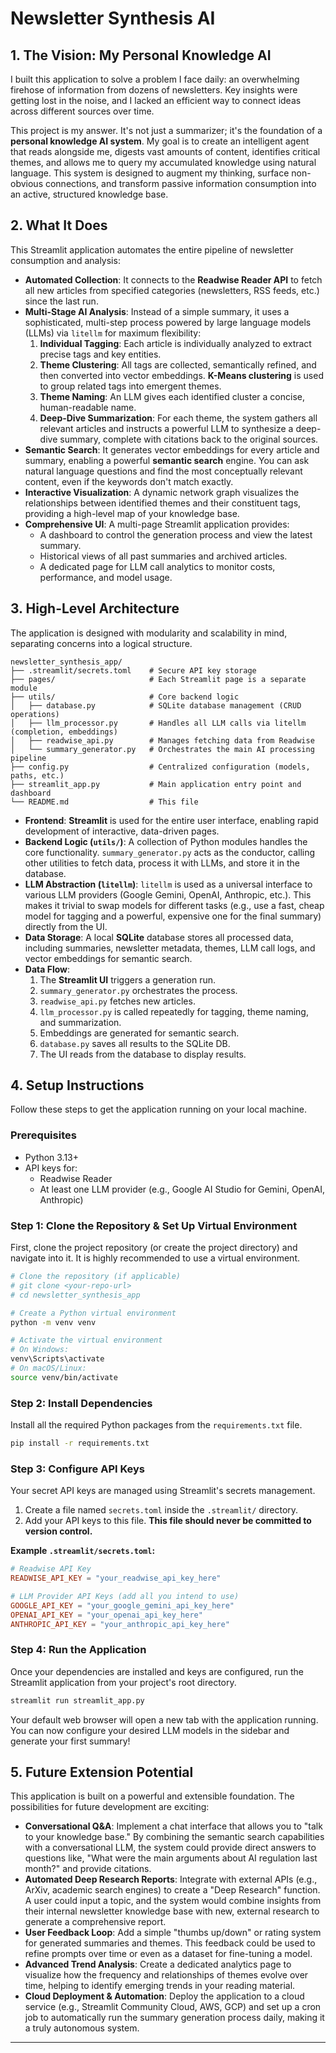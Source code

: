 # Newsletter Synthesis AI

## 1. The Vision: My Personal Knowledge AI

I built this application to solve a problem I face daily: an overwhelming firehose of information from dozens of newsletters. Key insights were getting lost in the noise, and I lacked an efficient way to connect ideas across different sources over time.

This project is my answer. It's not just a summarizer; it's the foundation of a **personal knowledge AI system**. My goal is to create an intelligent agent that reads alongside me, digests vast amounts of content, identifies critical themes, and allows me to query my accumulated knowledge using natural language. This system is designed to augment my thinking, surface non-obvious connections, and transform passive information consumption into an active, structured knowledge base.

## 2. What It Does

This Streamlit application automates the entire pipeline of newsletter consumption and analysis:

-   **Automated Collection**: It connects to the **Readwise Reader API** to fetch all new articles from specified categories (newsletters, RSS feeds, etc.) since the last run.
-   **Multi-Stage AI Analysis**: Instead of a simple summary, it uses a sophisticated, multi-step process powered by large language models (LLMs) via `litellm` for maximum flexibility:
    1.  **Individual Tagging**: Each article is individually analyzed to extract precise tags and key entities.
    2.  **Theme Clustering**: All tags are collected, semantically refined, and then converted into vector embeddings. **K-Means clustering** is used to group related tags into emergent themes.
    3.  **Theme Naming**: An LLM gives each identified cluster a concise, human-readable name.
    4.  **Deep-Dive Summarization**: For each theme, the system gathers all relevant articles and instructs a powerful LLM to synthesize a deep-dive summary, complete with citations back to the original sources.
-   **Semantic Search**: It generates vector embeddings for every article and summary, enabling a powerful **semantic search** engine. You can ask natural language questions and find the most conceptually relevant content, even if the keywords don't match exactly.
-   **Interactive Visualization**: A dynamic network graph visualizes the relationships between identified themes and their constituent tags, providing a high-level map of your knowledge base.
-   **Comprehensive UI**: A multi-page Streamlit application provides:
    -   A dashboard to control the generation process and view the latest summary.
    -   Historical views of all past summaries and archived articles.
    -   A dedicated page for LLM call analytics to monitor costs, performance, and model usage.

## 3. High-Level Architecture

The application is designed with modularity and scalability in mind, separating concerns into a logical structure.

```
newsletter_synthesis_app/
├── .streamlit/secrets.toml    # Secure API key storage
├── pages/                     # Each Streamlit page is a separate module
├── utils/                     # Core backend logic
│   ├── database.py            # SQLite database management (CRUD operations)
│   ├── llm_processor.py       # Handles all LLM calls via litellm (completion, embeddings)
│   ├── readwise_api.py        # Manages fetching data from Readwise
│   └── summary_generator.py   # Orchestrates the main AI processing pipeline
├── config.py                  # Centralized configuration (models, paths, etc.)
├── streamlit_app.py           # Main application entry point and dashboard
└── README.md                  # This file
```

-   **Frontend**: **Streamlit** is used for the entire user interface, enabling rapid development of interactive, data-driven pages.
-   **Backend Logic (`utils/`)**: A collection of Python modules handles the core functionality. `summary_generator.py` acts as the conductor, calling other utilities to fetch data, process it with LLMs, and store it in the database.
-   **LLM Abstraction (`litellm`)**: `litellm` is used as a universal interface to various LLM providers (Google Gemini, OpenAI, Anthropic, etc.). This makes it trivial to swap models for different tasks (e.g., use a fast, cheap model for tagging and a powerful, expensive one for the final summary) directly from the UI.
-   **Data Storage**: A local **SQLite** database stores all processed data, including summaries, newsletter metadata, themes, LLM call logs, and vector embeddings for semantic search.
-   **Data Flow**:
    1.  The **Streamlit UI** triggers a generation run.
    2.  `summary_generator.py` orchestrates the process.
    3.  `readwise_api.py` fetches new articles.
    4.  `llm_processor.py` is called repeatedly for tagging, theme naming, and summarization.
    5.  Embeddings are generated for semantic search.
    6.  `database.py` saves all results to the SQLite DB.
    7.  The UI reads from the database to display results.

## 4. Setup Instructions

Follow these steps to get the application running on your local machine.

### Prerequisites

-   Python 3.13+
-   API keys for:
    -   Readwise Reader
    -   At least one LLM provider (e.g., Google AI Studio for Gemini, OpenAI, Anthropic)

### Step 1: Clone the Repository & Set Up Virtual Environment

First, clone the project repository (or create the project directory) and navigate into it. It is highly recommended to use a virtual environment.

```bash
# Clone the repository (if applicable)
# git clone <your-repo-url>
# cd newsletter_synthesis_app

# Create a Python virtual environment
python -m venv venv

# Activate the virtual environment
# On Windows:
venv\Scripts\activate
# On macOS/Linux:
source venv/bin/activate
```

### Step 2: Install Dependencies

Install all the required Python packages from the `requirements.txt` file.

```bash
pip install -r requirements.txt
```

### Step 3: Configure API Keys

Your secret API keys are managed using Streamlit's secrets management.

1.  Create a file named `secrets.toml` inside the `.streamlit/` directory.
2.  Add your API keys to this file. **This file should never be committed to version control.**

**Example `.streamlit/secrets.toml`:**
```toml
# Readwise API Key
READWISE_API_KEY = "your_readwise_api_key_here"

# LLM Provider API Keys (add all you intend to use)
GOOGLE_API_KEY = "your_google_gemini_api_key_here"
OPENAI_API_KEY = "your_openai_api_key_here"
ANTHROPIC_API_KEY = "your_anthropic_api_key_here"
```

### Step 4: Run the Application

Once your dependencies are installed and keys are configured, run the Streamlit application from your project's root directory.

```bash
streamlit run streamlit_app.py
```

Your default web browser will open a new tab with the application running. You can now configure your desired LLM models in the sidebar and generate your first summary!

## 5. Future Extension Potential

This application is built on a powerful and extensible foundation. The possibilities for future development are exciting:

-   **Conversational Q&A**: Implement a chat interface that allows you to "talk to your knowledge base." By combining the semantic search capabilities with a conversational LLM, the system could provide direct answers to questions like, "What were the main arguments about AI regulation last month?" and provide citations.
-   **Automated Deep Research Reports**: Integrate with external APIs (e.g., ArXiv, academic search engines) to create a "Deep Research" function. A user could input a topic, and the system would combine insights from their internal newsletter knowledge base with new, external research to generate a comprehensive report.
-   **User Feedback Loop**: Add a simple "thumbs up/down" or rating system for generated summaries and themes. This feedback could be used to refine prompts over time or even as a dataset for fine-tuning a model.
-   **Advanced Trend Analysis**: Create a dedicated analytics page to visualize how the frequency and relationships of themes evolve over time, helping to identify emerging trends in your reading material.
-   **Cloud Deployment & Automation**: Deploy the application to a cloud service (e.g., Streamlit Community Cloud, AWS, GCP) and set up a cron job to automatically run the summary generation process daily, making it a truly autonomous system.

---